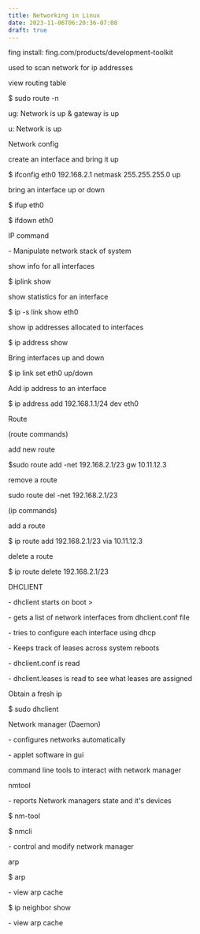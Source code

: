 ```yaml
---
title: Networking in Linux
date: 2023-11-06T06:20:36-07:00
draft: true
---
```

fing install: fing.com/products/development-toolkit

used to scan network for ip addresses

view routing table

$ sudo route -n

ug: Network is up & gateway is up

u: Network is up

Network config

create an interface and bring it up

$ ifconfig eth0 192.168.2.1 netmask 255.255.255.0 up

bring an interface up or down

$ ifup eth0

$ ifdown eth0

IP command

\- Manipulate network stack of system

show info for all interfaces

$ iplink show

show statistics for an interface

$ ip -s link show eth0

show ip addresses allocated to interfaces

$ ip address show

Bring interfaces up and down

$ ip link set eth0 up/down

Add ip address to an interface

$ ip address add 192.168.1.1/24 dev eth0

Route

(route commands)

add new route

$sudo route add -net 192.168.2.1/23 gw 10.11.12.3

remove a route

sudo route del -net 192.168.2.1/23

(ip commands)

add a route

$ ip route add 192.168.2.1/23 via 10.11.12.3

delete a route

$ ip route delete 192.168.2.1/23

DHCLIENT

\- dhclient starts on boot >

\- gets a list of network interfaces from dhclient.conf file

\- tries to configure each interface using dhcp

\- Keeps track of leases across system reboots

\- dhclient.conf is read

\- dhclient.leases is read to see what leases are assigned

Obtain a fresh ip

$ sudo dhclient

Network manager (Daemon)

\- configures networks automatically

\- applet software in gui

command line tools to interact with network manager

nmtool

\- reports Network managers state and it's devices

$ nm-tool

$ nmcli

\- control and modify network manager

arp

$ arp

\- view arp cache

$ ip neighbor show

\- view arp cache
